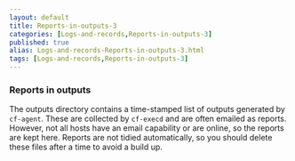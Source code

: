 ```yaml
---
layout: default
title: Reports-in-outputs-3
categories: [Logs-and-records,Reports-in-outputs-3]
published: true
alias: Logs-and-records-Reports-in-outputs-3.html
tags: [Logs-and-records,Reports-in-outputs-3]
---
```


### Reports in outputs

The outputs directory contains a time-stamped list of outputs generated
by `cf-agent`. These are collected by `cf-execd` and are often emailed
as reports. However, not all hosts have an email capability or are
online, so the reports are kept here. Reports are not tidied
automatically, so you should delete these files after a time to avoid a
build up.
